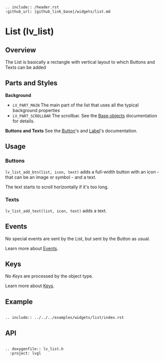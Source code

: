 ```eval_rst
.. include:: /header.rst 
:github_url: |github_link_base|/widgets/list.md
```
# List (lv_list)

## Overview
The List is basically a rectangle with vertical layout to which Buttons and Texts can be added 

## Parts and Styles

**Background**
- `LV_PART_MAIN` The main part of the list that uses all the typical background properties
- `LV_PART_SCROLLBAR` The scrollbar. See the [Base objects](/widgets/obj) documentation for details.

**Buttons and Texts**
See the [Button](/widgets/core/btn)'s and [Label](/widgets/core/label)'s documentation.

## Usage

### Buttons
`lv_list_add_btn(list, icon, text)` adds a full-width button with an icon - that can be an image or symbol - and a text.

The text starts to scroll horizontally if it's too long.

### Texts
`lv_list_add_text(list, icon, text)` adds a text.


## Events
No special events are sent by the List, but sent by the Button as usual.

Learn more about [Events](/overview/event).

## Keys
No *Keys* are processed by the object type.

Learn more about [Keys](/overview/indev).

## Example

```eval_rst

.. include:: ../../../examples/widgets/list/index.rst

```

## API 

```eval_rst

.. doxygenfile:: lv_list.h
  :project: lvgl
        
```
